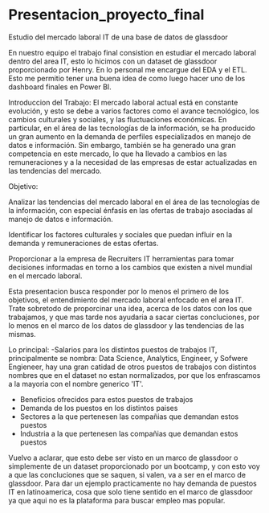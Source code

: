 # Presentacion_proyecto_final
Estudio del mercado laboral IT de una base de datos de glassdoor

En nuestro equipo el trabajo final consistion en estudiar el mercado laboral dentro del area IT, esto lo hicimos con un dataset de glassdoor
proporcionado por Henry. En lo personal me encargue del EDA y el ETL. Esto me permitio tener 
una buena idea de como luego hacer uno de los dashboard finales en Power BI.

Introduccion del Trabajo:
El mercado laboral actual está en constante evolución, y esto se debe a varios factores como el avance tecnológico, los cambios culturales y
sociales, y las fluctuaciones económicas. En particular, en el área de las tecnologías de la información, se ha producido un gran aumento en la 
demanda de perfiles especializados en manejo de datos e información. Sin embargo, también se ha generado una gran competencia en este mercado, 
lo que ha llevado a cambios en las remuneraciones y a la necesidad de las empresas de estar actualizadas en las tendencias del mercado.

Objetivo:

Analizar las tendencias del mercado laboral en el área de las tecnologías de la información, con especial énfasis en las ofertas de trabajo 
asociadas al manejo de datos e información.

Identificar los factores culturales y sociales que puedan influir en la demanda y remuneraciones de estas ofertas.

Proporcionar a la empresa de Recruiters IT herramientas para tomar decisiones informadas en torno a los cambios que existen a nivel mundial en el mercado laboral.


Esta presentacion busca responder por lo menos el primero de los objetivos, el entendimiento del mercado laboral enfocado en el area IT.
Trate sobretodo de proporcinar una idea, acerca de los datos con los que trabajamos, y que mas tarde
nos ayudaria a sacar ciertas concluciones, por lo menos en el marco de los datos de glassdoor y las tendencias de las mismas.

Lo principal: 
-Salarios para los distintos puestos de trabajos IT, principalmente se nombra: Data Science, Analytics, Engineer, y Sofwere Engieneer,
hay una gran catidad de otros puestos de trabajos con distintos nombres que en el dataset no estan normalizados, por que los enfrascamos 
a la mayoria con el nombre generico 'IT'.
- Beneficios ofrecidos para estos puestos de trabajos
- Demanda de los puestos en los distintos paises
- Sectores a la que pertenesen las compañias que demandan estos puestos
- Industria a la que pertenesen las compañias que demandan estos puestos

Vuelvo a aclarar, que esto debe ser visto en un marco de glassdoor o simplemente de un dataset proporcionado por un bootcamp,
y con esto voy a que las concluciones que se saquen, si valen, va a ser en el marco de glassdoor. Para dar un ejemplo
practicamente no hay demanda de puestos IT en latinoamerica, cosa que solo tiene sentido en el marco de glassdoor ya que
aqui no es la plataforma para buscar empleo mas popular.
